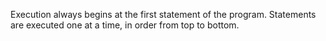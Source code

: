 
Execution always begins at the first statement of the program. Statements are executed one at a time, in order from top to bottom.




